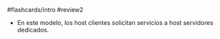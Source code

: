 #flashcards/intro 
#review2 

- En este modelo, los host clientes solicitan servicios a host servidores dedicados.